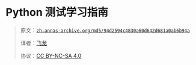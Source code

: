 # Python 测试学习指南

> 原文：[`zh.annas-archive.org/md5/94d2594c4830a60d642d681a0ab6b94a`](https://zh.annas-archive.org/md5/94d2594c4830a60d642d681a0ab6b94a)
> 
> 译者：[飞龙](https://github.com/wizardforcel)
> 
> 协议：[CC BY-NC-SA 4.0](http://creativecommons.org/licenses/by-nc-sa/4.0/)
